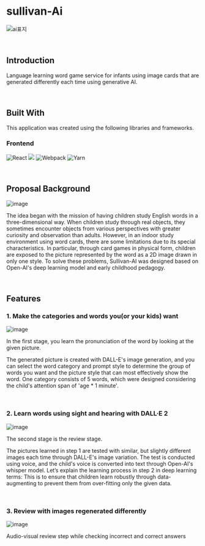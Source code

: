 # sullivan-Ai

![ai표지](https://github.com/Medici-Mansion/sullivan-ai/assets/106373580/90a4cf7a-495c-4e87-b19a-43c107987e6b)

<br/>

## Introduction
Language learning word game service for infants using image cards that are generated differently each time using generative AI.

<br/>

## Built With

This application was created using the following libraries and frameworks. 

### Frontend

![React](https://img.shields.io/badge/react-%2320232a.svg?style=for-the-badge&logo=react&logoColor=%2361DAFB)
<img src="https://img.shields.io/badge/Next.js-3776AB?style=for-the-badge&logo=Next.js&logoColor=#000000">
![Webpack](https://img.shields.io/badge/webpack-%238DD6F9.svg?style=for-the-badge&logo=webpack&logoColor=black)
![Yarn](https://img.shields.io/badge/yarn-%232C8EBB.svg?style=for-the-badge&logo=yarn&logoColor=white)

<br/>

## Proposal Background

![image](https://github.com/Medici-Mansion/sullivan-ai/assets/106373580/43435257-839e-4a0c-8dd3-c80c22debb73)

The idea began with the mission of having children study English words in a three-dimensional way. When children study through real objects, they sometimes encounter objects from various perspectives with greater curiosity and observation than adults. However, in an indoor study environment using word cards, there are some limitations due to its special characteristics. In particular, through card games in physical form, children are exposed to the picture represented by the word as a 2D image drawn in only one style. To solve these problems, Sullivan-AI was designed based on Open-AI's deep learning model and early childhood pedagogy.

<br />

## Features

### 1. Make the categories and words you(or your kids) want

![image](https://github.com/Medici-Mansion/sullivan-ai/assets/106373580/a0432bcb-22d9-4ea4-a303-9f875ec7f2d5)


In the first stage, you learn the pronunciation of the word by looking at the given picture.

The generated picture is created with DALL-E's image generation, and you can select the word category and prompt style to determine the group of words you want and the picture style that can most effectively show the word. One category consists of 5 words, which were designed considering the child's attention span of 'age * 1 minute'.

<br />

### 2. Learn words using sight and hearing with DALL·E 2

![image](https://github.com/Medici-Mansion/sullivan-ai/assets/106373580/bed85d13-fd7e-49c6-b856-22f5dd3be0a0)


The second stage is the review stage.

The pictures learned in step 1 are tested with similar, but slightly different images each time through DALL-E's image variation. The test is conducted using voice, and the child's voice is converted into text through Open-Al's whisper model. Let’s explain the learning process in step 2 in deep learning terms: This is to ensure that children learn robustly through data-augmenting to prevent them from over-fitting only the given data.

<br />

### 3. Review with images regenerated differently

![image](https://github.com/Medici-Mansion/sullivan-ai/assets/106373580/37115892-5fed-4a28-a9ef-e7f3e0375143)

Audio-visual review step while checking incorrect and correct answers


